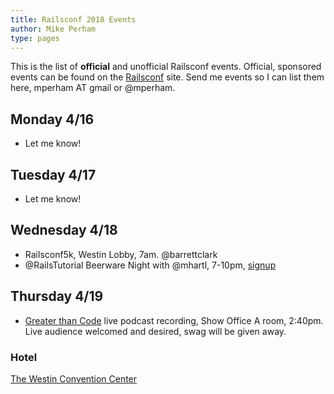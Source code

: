 ```yaml
---
title: Railsconf 2018 Events
author: Mike Perham
type: pages
---
```


This is the list of **official** and unofficial Railsconf events.  Official,
sponsored events can be found on the [Railsconf](http://railsconf.com/) site.
Send me events so I can list them here, mperham AT gmail or @mperham.

## Monday 4/16

* Let me know!

## Tuesday 4/17

* Let me know!

## Wednesday 4/18

* Railsconf5k, Westin Lobby, 7am. @barrettclark
* @RailsTutorial Beerware Night with @mhartl, 7-10pm, [signup](https://www.eventbrite.com/e/7th-semi-annual-rails-tutorial-beerware-night-tickets-45036732078)

## Thursday 4/19

* [Greater than Code](https://www.greaterthancode.com/) live podcast recording, Show Office A room, 2:40pm.
  Live audience welcomed and desired, swag will be given away.

### Hotel

[The Westin Convention Center](http://www.westinpittsburgh.com/)
